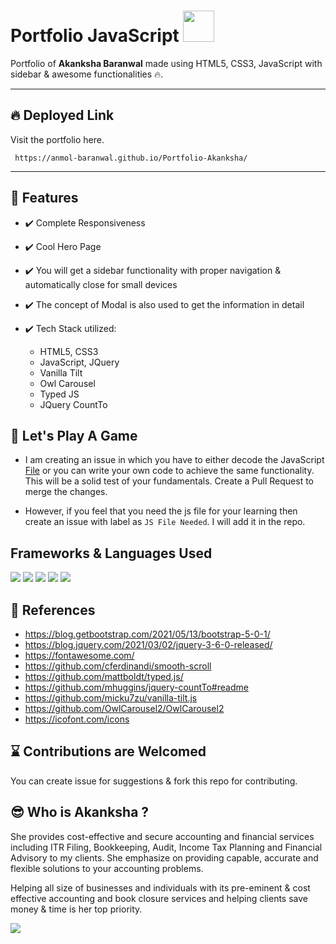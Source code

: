# Portfolio JavaScript <img src="https://user-images.githubusercontent.com/74038190/184504164-d28f6476-e68b-48c5-996f-84c6f7423c13.png" width="50px" />
Portfolio of **Akanksha Baranwal** made using HTML5, CSS3, JavaScript with sidebar &amp; awesome functionalities 🔥.

<hr>

## :fire: Deployed Link ##

Visit the portfolio here.

```
 https://anmol-baranwal.github.io/Portfolio-Akanksha/
```
<hr>

## 🚀 Features

- ✔️ Complete Responsiveness
- ✔️ Cool Hero Page
- ✔️ You will get a sidebar functionality with proper navigation & automatically close for small devices
- ✔️ The concept of Modal is also used to get the information in detail
- ✔️ Tech Stack utilized:

   - HTML5, CSS3
   - JavaScript, JQuery
   - Vanilla Tilt
   - Owl Carousel
   - Typed JS
   - JQuery CountTo

## 🧩 Let's Play A Game
- I am creating an issue in which you have to either decode the JavaScript [File](https://github.com/Anmol-Baranwal/Portfolio_Vanilla-Js/blob/main/js/index.js) or you can write your own code to achieve the same functionality. This will be a solid test of your fundamentals. Create a Pull Request to merge the changes.

- However, if you feel that you need the js file for your learning then create an issue with label as `JS File Needed`. I will add it in the repo.

## Frameworks & Languages Used
<img src="https://img.shields.io/badge/JavaScript-323330?style=for-the-badge&logo=javascript&logoColor=F7DF1E" />  <img src="https://img.shields.io/badge/HTML5-E34F26?style=for-the-badge&logo=html5&logoColor=white" />
<img src="https://img.shields.io/badge/CSS3-1572B6?style=for-the-badge&logo=css3&logoColor=white" />
<img src="https://img.shields.io/badge/jQuery-0769AD?style=for-the-badge&logo=jquery&logoColor=white" />
<img src="https://img.shields.io/badge/Bootstrap-563D7C?style=for-the-badge&logo=bootstrap&logoColor=white" />

## 📙 References

- https://blog.getbootstrap.com/2021/05/13/bootstrap-5-0-1/
- https://blog.jquery.com/2021/03/02/jquery-3-6-0-released/
- https://fontawesome.com/
- https://github.com/cferdinandi/smooth-scroll
- https://github.com/mattboldt/typed.js/
- https://github.com/mhuggins/jquery-countTo#readme
- https://github.com/micku7zu/vanilla-tilt.js
- https://github.com/OwlCarousel2/OwlCarousel2
- https://icofont.com/icons

## ⌛ Contributions are Welcomed
You can create issue for suggestions & fork this repo for contributing.

## 😎 Who is Akanksha ?
She provides cost-effective and secure accounting and financial services including ITR Filing, Bookkeeping, Audit, Income Tax Planning and Financial Advisory to my clients. She emphasize on providing capable, accurate and flexible solutions to your accounting problems.

Helping all size of businesses and individuals with its pre-eminent & cost effective accounting and book closure services and helping clients save money & time is her top priority.

<a href="https://www.linkedin.com/in/hey-akankshabaranwal/"><img src="https://img.shields.io/badge/LinkedIn-0077B5?style=for-the-badge&logo=linkedin&logoColor=white"/></a>




